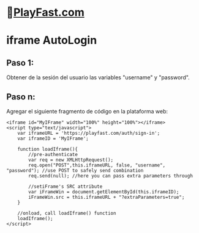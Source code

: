 # 👾[PlayFast.com](https://PlayFast.com) 
# iframe AutoLogin 


## Paso 1:
Obtener de la sesión del usuario las variables "username" y "password".


## Paso n:
Agregar el siguiente fragmento de código en la plataforma web:

```
<iframe id="MyIFrame" width="100%" height="100%"></iframe>
<script type="text/javascript">
    var iframeURL = 'https://playfast.com/auth/sign-in';
    var iframeID = 'MyIFrame';

    function loadIframe(){
        //pre-authenticate
        var req = new XMLHttpRequest();
        req.open("POST",this.iframeURL, false, "username", "password"); //use POST to safely send combination
        req.send(null); //here you can pass extra parameters through

        //setiFrame's SRC attribute
        var iFrameWin = document.getElementById(this.iframeID);
        iFrameWin.src = this.iframeURL + "?extraParameters=true";
    }

    //onload, call loadIframe() function
    loadIframe();   
</script>
```

